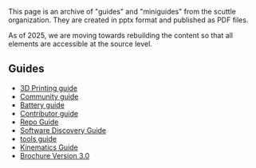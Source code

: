 This page is an archive of "guides" and "miniguides" from the scuttle organization.  They are created in pptx format and published as PDF files.

As of 2025, we are moving towards rebuilding the content so that all elements are accessible at the source level.

## Guides

* [3D Printing guide](https://github.com/dmalawey/ScuttleTechGuide/blob/8229d4248907da1a00189591b9e0524b9b4737cb/docs/SCTL_3DPrintingGuide.pdf)
* [Community guide](https://github.com/dmalawey/ScuttleTechGuide/blob/8229d4248907da1a00189591b9e0524b9b4737cb/docs/SCTL_CommunityGuide.pdf)
* [Battery guide](https://github.com/dmalawey/ScuttleTechGuide/blob/8229d4248907da1a00189591b9e0524b9b4737cb/docs/SCTL_BatteryGuide.pdf)
* [Contributor guide](https://github.com/dmalawey/ScuttleTechGuide/blob/8229d4248907da1a00189591b9e0524b9b4737cb/docs/SCTL_ContributorGuide.pdf)
* [Repo Guide](https://github.com/dmalawey/ScuttleTechGuide/blob/a5bac2292ce6e5f424c8e7cb3c559e541a41b52e/docs/SCTL_RepoGuide.pdf)
* [Software Discovery Guide](https://github.com/dmalawey/ScuttleTechGuide/blob/e04d8b21f3a0d875b1fce359599aafb2158129db/docs/SCTL_SoftwareDiscoveryGuide.pdf)
* [tools guide](https://github.com/dmalawey/ScuttleTechGuide/blob/bb81e11bb65fcde2d295c7be2b192554ee326f36/docs/SCTL_ToolsGuide.pdf)
* [Kinematics Guide](input)
* [Brochure Version 3.0](input)
